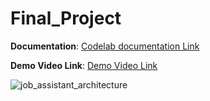 # Final_Project

**Documentation**: [Codelab documentation Link](https://codelabs-preview.appspot.com/?file_id=1JGeUAieHgwrS8Kxsetu1_HHAeJsj8REv8EMC-kxBqW0#0)

**Demo Video Link**: [Demo Video Link](https://drive.google.com/file/d/1ZTxtyVhNEEwmCC3hwdfxsJBteny_4MPQ/view?usp=sharing)

![job_assistant_architecture](https://github.com/user-attachments/assets/a7c20ab3-57d0-4938-9aeb-ae44fe5ec851)

